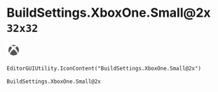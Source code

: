 # BuildSettings.XboxOne.Small@2x `32x32`
<img src="/img/BuildSettings.XboxOne.Small@2x.png" width=32 height=32>

``` CSharp
EditorGUIUtility.IconContent("BuildSettings.XboxOne.Small@2x")
```
```
BuildSettings.XboxOne.Small@2x
```
